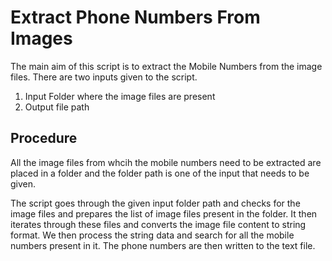 # Extract Phone Numbers From Images

The main aim of this script is to extract the Mobile Numbers from the image files.
There are two inputs given to the script.

1. Input Folder where the image files are present
2. Output file path

## Procedure
All the image files from whcih the mobile numbers need to be extracted are placed in a folder
and the folder path is one of the input that needs to be given.

The script goes through the given input folder path and checks for the image files and prepares the list of image files
present in the folder. 
It then iterates through these files and converts the image file content to string format.
We then process the string data and search for all the mobile numbers present in it.
The phone numbers are then written to the text file.
